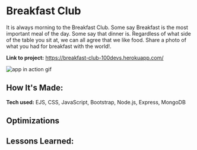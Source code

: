 # Breakfast Club

It is always morning to the Breakfast Club. Some say Breakfast is the most important meal of the day. Some say that dinner is. Regardless of what side of the table you sit at, we can all agree that we like food. Share a photo of what you had for breakfast with the world!.

**Link to project:** https://breakfast-club-100devs.herokuapp.com/

![app in action gif](/public/css/breakfastClub.gif)



## How It's Made:

**Tech used:** EJS, CSS, JavaScript, Bootstrap, Node.js, Express, MongoDB




## Optimizations




## Lessons Learned:




